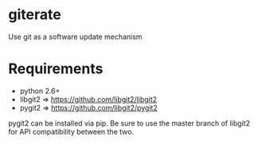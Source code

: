 giterate
========

Use git as a software update mechanism

Requirements
============
* python 2.6+
* libgit2 => https://github.com/libgit2/libgit2
* pygit2 => https://github.com/libgit2/pygit2

pygit2 can be installed via pip. Be sure to use
the master branch of libgit2 for API compatibility
between the two.
